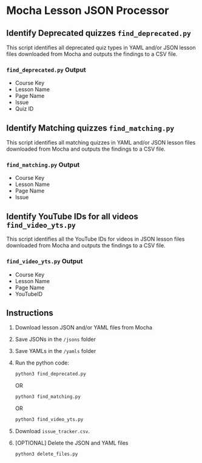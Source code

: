 # Mocha Lesson JSON Processor

## Identify Deprecated quizzes `find_deprecated.py`

This script identifies all deprecated quiz types in YAML and/or JSON lesson files downloaded from Mocha and outputs the findings to a CSV file.

### `find_deprecated.py` Output

- Course Key
- Lesson Name
- Page Name
- Issue
- Quiz ID

## Identify Matching quizzes `find_matching.py`

This script identifies all matching quizzes in YAML and/or JSON lesson files downloaded from Mocha and outputs the findings to a CSV file.

### `find_matching.py` Output

- Course Key
- Lesson Name
- Page Name
- Issue

## Identify YouTube IDs for all videos `find_video_yts.py`

This script identifies all the YouTube IDs for videos in JSON lesson files downloaded from Mocha and outputs the findings to a CSV file.

### `find_video_yts.py` Output

- Course Key
- Lesson Name
- Page Name
- YouTubeID

## Instructions

1. Download lesson JSON and/or YAML files from Mocha
2. Save JSONs in the `/jsons` folder
3. Save YAMLs in the `/yamls` folder
4. Run the python code:

    ```py
    python3 find_deprecated.py
    ```

    OR

    ```py
    python3 find_matching.py
    ```

    OR

    ```py
    python3 find_video_yts.py
    ```

5. Download `issue_tracker.csv`.
6. [OPTIONAL] Delete the JSON and YAML files

    ```py
    python3 delete_files.py
    ```
